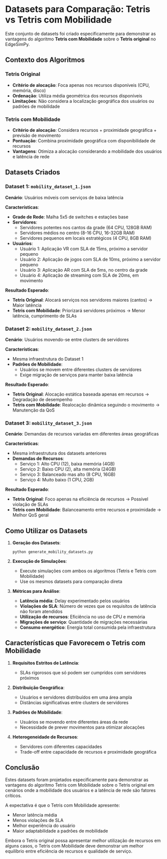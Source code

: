 # Datasets para Comparação: Tetris vs Tetris com Mobilidade

Este conjunto de datasets foi criado especificamente para demonstrar as vantagens do algoritmo **Tetris com Mobilidade** sobre o **Tetris original** no EdgeSimPy.

## Contexto dos Algoritmos

### Tetris Original
- **Critério de alocação**: Foca apenas nos recursos disponíveis (CPU, memória, disco)
- **Ordenação**: Utiliza média geométrica dos recursos disponíveis
- **Limitações**: Não considera a localização geográfica dos usuários ou padrões de mobilidade

### Tetris com Mobilidade
- **Critério de alocação**: Considera recursos + proximidade geográfica + previsão de movimento
- **Pontuação**: Combina proximidade geográfica com disponibilidade de recursos
- **Vantagens**: Otimiza a alocação considerando a mobilidade dos usuários e latência de rede

## Datasets Criados

### Dataset 1: `mobility_dataset_1.json`
**Cenário**: Usuários móveis com serviços de baixa latência

**Características**:
- **Grade de Rede**: Malha 5x5 de switches e estações base
- **Servidores**:
  - Servidores potentes nos cantos da grade (64 CPU, 128GB RAM)
  - Servidores médios no centro (8-16 CPU, 16-32GB RAM)
  - Servidores pequenos em locais estratégicos (4 CPU, 8GB RAM)
- **Usuários**:
  - Usuário 1: Aplicação VR com SLA de 15ms, próximo a servidor pequeno
  - Usuário 2: Aplicação de jogos com SLA de 10ms, próximo a servidor pequeno
  - Usuário 3: Aplicação AR com SLA de 5ms, no centro da grade
  - Usuário 4: Aplicação de streaming com SLA de 20ms, em movimento

**Resultado Esperado**:
- **Tetris Original**: Alocará serviços nos servidores maiores (cantos) → Maior latência
- **Tetris com Mobilidade**: Priorizará servidores próximos → Menor latência, cumprimento de SLAs

### Dataset 2: `mobility_dataset_2.json`
**Cenário**: Usuários movendo-se entre clusters de servidores

**Características**:
- Mesma infraestrutura do Dataset 1
- **Padrões de Mobilidade**:
  - Usuários se movem entre diferentes clusters de servidores
  - Exige migração de serviços para manter baixa latência

**Resultado Esperado**:
- **Tetris Original**: Alocação estática baseada apenas em recursos → Degradação de desempenho
- **Tetris com Mobilidade**: Realocação dinâmica seguindo o movimento → Manutenção da QoS

### Dataset 3: `mobility_dataset_3.json`
**Cenário**: Demandas de recursos variadas em diferentes áreas geográficas

**Características**:
- Mesma infraestrutura dos datasets anteriores
- **Demandas de Recursos**:
  - Serviço 1: Alto CPU (12), baixa memória (4GB)
  - Serviço 2: Baixo CPU (2), alta memória (24GB)
  - Serviço 3: Balanceado mas alto (8 CPU, 16GB)
  - Serviço 4: Muito baixo (1 CPU, 2GB)

**Resultado Esperado**:
- **Tetris Original**: Foco apenas na eficiência de recursos → Possível violação de SLAs
- **Tetris com Mobilidade**: Balanceamento entre recursos e proximidade → Melhor QoS geral

## Como Utilizar os Datasets

1. **Geração dos Datasets**:
   ```
   python generate_mobility_datasets.py
   ```

2. **Execução de Simulações**:
   - Execute simulações com ambos os algoritmos (Tetris e Tetris com Mobilidade)
   - Use os mesmos datasets para comparação direta

3. **Métricas para Análise**:
   - **Latência média**: Delay experimentado pelos usuários
   - **Violações de SLA**: Número de vezes que os requisitos de latência não foram atendidos
   - **Utilização de recursos**: Eficiência no uso de CPU e memória
   - **Migrações de serviço**: Quantidade de migrações necessárias
   - **Consumo energético**: Energia total consumida pela infraestrutura

## Características que Favorecem o Tetris com Mobilidade

1. **Requisitos Estritos de Latência**:
   - SLAs rigorosos que só podem ser cumpridos com servidores próximos

2. **Distribuição Geográfica**:
   - Usuários e servidores distribuídos em uma área ampla
   - Distâncias significativas entre clusters de servidores

3. **Padrões de Mobilidade**:
   - Usuários se movendo entre diferentes áreas da rede
   - Necessidade de prever movimentos para otimizar alocações

4. **Heterogeneidade de Recursos**:
   - Servidores com diferentes capacidades
   - Trade-off entre capacidade de recursos e proximidade geográfica

## Conclusão

Estes datasets foram projetados especificamente para demonstrar as vantagens do algoritmo Tetris com Mobilidade sobre o Tetris original em cenários onde a mobilidade dos usuários e a latência de rede são fatores críticos.

A expectativa é que o Tetris com Mobilidade apresente:
- Menor latência média
- Menos violações de SLA
- Melhor experiência do usuário
- Maior adaptabilidade a padrões de mobilidade

Embora o Tetris original possa apresentar melhor utilização de recursos em alguns casos, o Tetris com Mobilidade deve demonstrar um melhor equilíbrio entre eficiência de recursos e qualidade de serviço. 
